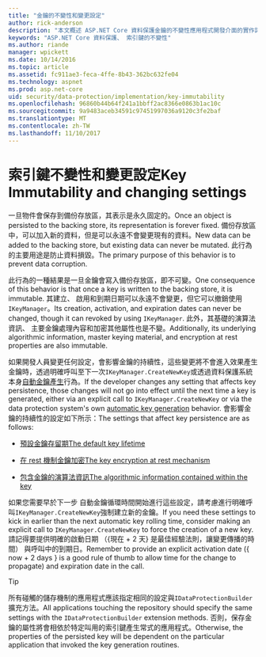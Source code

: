 ```yaml
---
title: "金鑰的不變性和變更設定"
author: rick-anderson
description: "本文概述 ASP.NET Core 資料保護金鑰的不變性應用程式開發介面的實作詳細資料。"
keywords: "ASP.NET Core 資料保護、 索引鍵的不變性"
ms.author: riande
manager: wpickett
ms.date: 10/14/2016
ms.topic: article
ms.assetid: fc911ae3-feca-4ffe-8b43-362bc632fe04
ms.technology: aspnet
ms.prod: asp.net-core
uid: security/data-protection/implementation/key-immutability
ms.openlocfilehash: 96860b44b64f241a1bbff2ac8366e0863b1ac10c
ms.sourcegitcommit: 9a9483aceb34591c97451997036a9120c3fe2baf
ms.translationtype: MT
ms.contentlocale: zh-TW
ms.lasthandoff: 11/10/2017
---
```

# <a name="key-immutability-and-changing-settings"></a><span data-ttu-id="4275d-104">索引鍵不變性和變更設定</span><span class="sxs-lookup"><span data-stu-id="4275d-104">Key Immutability and changing settings</span></span>

<span data-ttu-id="4275d-105">一旦物件會保存到備份存放區，其表示是永久固定的。</span><span class="sxs-lookup"><span data-stu-id="4275d-105">Once an object is persisted to the backing store, its representation is forever fixed.</span></span> <span data-ttu-id="4275d-106">備份存放區中，可以加入新的資料，但是可以永遠不會變更現有的資料。</span><span class="sxs-lookup"><span data-stu-id="4275d-106">New data can be added to the backing store, but existing data can never be mutated.</span></span> <span data-ttu-id="4275d-107">此行為的主要用途是防止資料損毀。</span><span class="sxs-lookup"><span data-stu-id="4275d-107">The primary purpose of this behavior is to prevent data corruption.</span></span>

<span data-ttu-id="4275d-108">此行為的一種結果是一旦金鑰會寫入備份存放區，即不可變。</span><span class="sxs-lookup"><span data-stu-id="4275d-108">One consequence of this behavior is that once a key is written to the backing store, it is immutable.</span></span> <span data-ttu-id="4275d-109">其建立、 啟用和到期日期可以永遠不會變更，但它可以撤銷使用`IKeyManager`。</span><span class="sxs-lookup"><span data-stu-id="4275d-109">Its creation, activation, and expiration dates can never be changed, though it can revoked by using `IKeyManager`.</span></span> <span data-ttu-id="4275d-110">此外，其基礎的演算法資訊、 主要金鑰處理內容和加密其他屬性也是不變。</span><span class="sxs-lookup"><span data-stu-id="4275d-110">Additionally, its underlying algorithmic information, master keying material, and encryption at rest properties are also immutable.</span></span>

<span data-ttu-id="4275d-111">如果開發人員變更任何設定，會影響金鑰的持續性，這些變更將不會進入效果產生金鑰時，透過明確呼叫至下一次`IKeyManager.CreateNewKey`或透過資料保護系統本身[自動金鑰產生](key-management.md#data-protection-implementation-key-management)行為。</span><span class="sxs-lookup"><span data-stu-id="4275d-111">If the developer changes any setting that affects key persistence, those changes will not go into effect until the next time a key is generated, either via an explicit call to `IKeyManager.CreateNewKey` or via the data protection system's own [automatic key generation](key-management.md#data-protection-implementation-key-management) behavior.</span></span> <span data-ttu-id="4275d-112">會影響金鑰的持續性的設定如下所示：</span><span class="sxs-lookup"><span data-stu-id="4275d-112">The settings that affect key persistence are as follows:</span></span>

* [<span data-ttu-id="4275d-113">預設金鑰存留期</span><span class="sxs-lookup"><span data-stu-id="4275d-113">The default key lifetime</span></span>](key-management.md#data-protection-implementation-key-management)

* [<span data-ttu-id="4275d-114">在 rest 機制金鑰加密</span><span class="sxs-lookup"><span data-stu-id="4275d-114">The key encryption at rest mechanism</span></span>](key-encryption-at-rest.md#data-protection-implementation-key-encryption-at-rest)

* [<span data-ttu-id="4275d-115">包含金鑰的演算法資訊</span><span class="sxs-lookup"><span data-stu-id="4275d-115">The algorithmic information contained within the key</span></span>](xref:security/data-protection/configuration/overview#changing-algorithms-with-usecryptographicalgorithms)

<span data-ttu-id="4275d-116">如果您需要早於下一步 自動金鑰循環時間開始進行這些設定，請考慮進行明確呼叫`IKeyManager.CreateNewKey`強制建立新的金鑰。</span><span class="sxs-lookup"><span data-stu-id="4275d-116">If you need these settings to kick in earlier than the next automatic key rolling time, consider making an explicit call to `IKeyManager.CreateNewKey` to force the creation of a new key.</span></span> <span data-ttu-id="4275d-117">請記得要提供明確的啟動日期 （{現在 + 2 天} 是最佳經驗法則，讓變更傳播的時間） 與呼叫中的到期日。</span><span class="sxs-lookup"><span data-stu-id="4275d-117">Remember to provide an explicit activation date ({ now + 2 days } is a good rule of thumb to allow time for the change to propagate) and expiration date in the call.</span></span>

>[!TIP]
> <span data-ttu-id="4275d-118">所有碰觸的儲存機制的應用程式應該指定相同的設定與`IDataProtectionBuilder`擴充方法。</span><span class="sxs-lookup"><span data-stu-id="4275d-118">All applications touching the repository should specify the same settings with the `IDataProtectionBuilder` extension methods.</span></span> <span data-ttu-id="4275d-119">否則，保存金鑰的屬性將會相依於特定叫用的索引鍵產生常式的應用程式。</span><span class="sxs-lookup"><span data-stu-id="4275d-119">Otherwise, the properties of the persisted key will be dependent on the particular application that invoked the key generation routines.</span></span>
